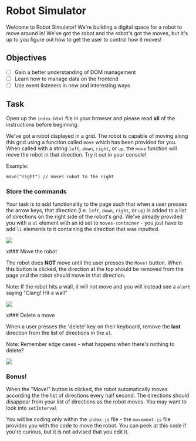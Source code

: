 Robot Simulator
================

Welcome to Robot Simulator! We're building a digital space for a robot to move around in! We've got the robot and the robot's got the moves, but it's up to you figure out how to get the user to control how it moves!

## Objectives
- [ ] Gain a better understanding of DOM management
- [ ] Learn how to manage data on the frontend
- [ ] Use event listeners in new and interesting ways

## Task

Open up the `index.html` file in your browser and please read **all** of the instructions before beginning.

We've got a robot displayed in a grid. The robot is capable of moving along this grid using a function called `move` which has been provided for you. When called with a string `left`, `down`, `right`, or `up`, the `move` function will move the robot in that direction. Try it out in your console! 

Example: 
```
move("right") // moves robot to the right
```

### Store the commands

Your task is to add functionality to the page such that when a user presses the arrow keys, that direction (i.e. `left`, `down`, `right`, or `up`) is added to a list of directions on the right side of the robot's grid. We've already provided you with a `ul` element with an id set to `moves-container` - you just have to add `li` elements to it containing the direction that was inputted.

![](robot_simulator_storing_moves.gif)

x### Move the robot

The robot does **NOT** move until the user presses the `Move!` button. When this button is clicked, the direction at the top should be removed from the page and the robot should move in that direction. 

Note: If the robot hits a wall, it will not move and you will instead see a `alert` saying "Clang! Hit a wall"

![](robot_simulator_moving.gif)

x### Delete a move

When a user presses the 'delete' key on their keyboard, remove the **last** direction from the list of directions in the `ul`.

Note: Remember edge cases - what happens when there's nothing to delete?

![](robot_simulator_delete.gif)


### Bonus!

When the "Move!" button is clicked, the robot automatically moves according the the list of directions every half second. The directions should disappear from your list of directions as the robot moves. You may want to look into `setInterval` 


You will be coding only within the `index.js` file - the `movement.js` file provides you with the code to move the robot. You can peek at this code if you're curious, but it is not advised that you edit it.